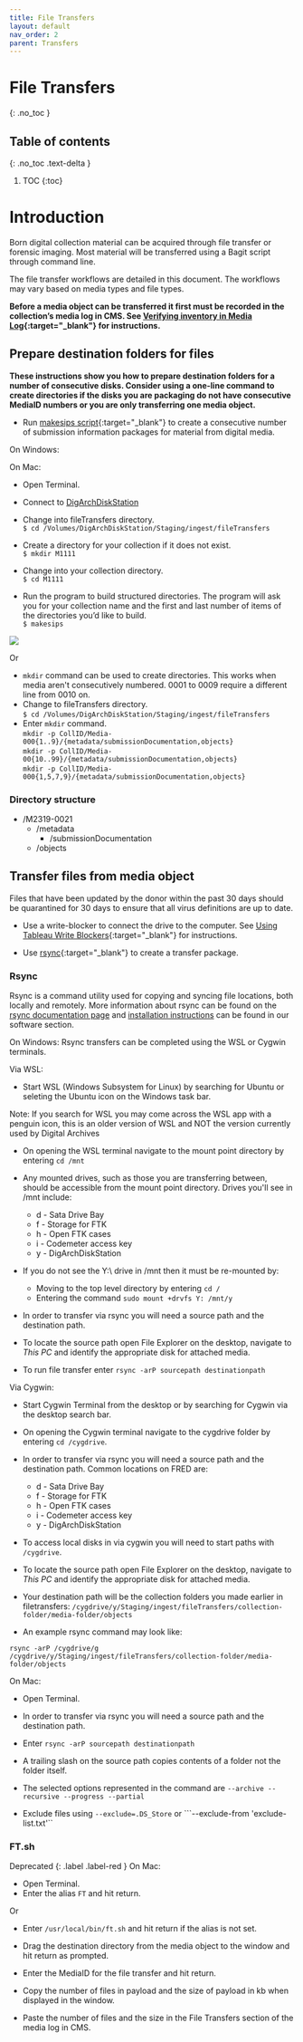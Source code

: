 ```yaml
---
title: File Transfers
layout: default
nav_order: 2
parent: Transfers
---
```


# File Transfers
{: .no_toc }

## Table of contents
{: .no_toc .text-delta }

1. TOC
{:toc}

# Introduction

Born digital collection material can be acquired through file transfer or forensic imaging. Most material will be transferred using a Bagit script through command line.

The file transfer workflows are detailed in this document. The workflows may vary based on media types and file types.  

**Before a media object can be transferred it first must be recorded in the collection’s media log in CMS. See [Verifying inventory in Media Log](/digarch/transfers/verify-inventory.html){:target="_blank"} for instructions.**

## Prepare destination folders for files

**These instructions show you how to prepare destination folders for a number of consecutive disks. Consider using a one-line command to create directories if the disks you are packaging do not have consecutive MediaID numbers or you are only transferring one media object.**  

* Run [makesips script](../software#makesips-script){:target="_blank"} to create a consecutive number of submission information packages for material from digital media.

<!--Windows instructions should go here-->

<!--May actually need to move the descriptive information on cygwin and wsl up here cause this can be done via terminal-->
On Windows:

On Mac:

* Open Terminal.

* Connect to [DigArchDiskStation]()  

* Change into fileTransfers directory.  
```$ cd /Volumes/DigArchDiskStation/Staging/ingest/fileTransfers```

* Create a directory for your collection if it does not exist.  
```$ mkdir M1111```  

* Change into your collection directory.  
```$ cd M1111```  

* Run the program to build structured directories. The program will ask you for your collection name and the first and last number of items of the directories you’d like to build.  
```$ makesips```  

![](media/image8.png)

Or

* ``mkdir`` command can be used to create directories. This works when media aren't consecutively numbered. 0001 to 0009 require a different line from 0010 on.
* Change to fileTransfers directory.  
```$ cd /Volumes/DigArchDiskStation/Staging/ingest/fileTransfers```
* Enter ```mkdir``` command.  
```mkdir -p CollID/Media-000{1..9}/{metadata/submissionDocumentation,objects}```  
```mkdir -p CollID/Media-00{10..99}/{metadata/submissionDocumentation,objects}```  
```mkdir -p CollID/Media-000{1,5,7,9}/{metadata/submissionDocumentation,objects}```  

### Directory structure

* /M2319-0021
  * /metadata
    * /submissionDocumentation
  * /objects

## Transfer files from media object
  Files that have been updated by the donor within the past 30
 days should be quarantined for 30 days to ensure that
 all virus definitions are up to date.

* Use a write-blocker to connect the drive to the computer. See [Using Tableau Write Blockers](/digarch/transfers/using-tableaus.html){:target="_blank"} for instructions.

* Use [rsync](../software#rsync){:target="_blank"} to create a transfer package.

### Rsync
  Rsync is a command utility used for copying and syncing file locations, both locally and remotely. More information about rsync can be found on the [rsync documentation page](https://linux.die.net/man/1/rsync) and [installation instructions](../software#rsync) can be found in our software section.

On Windows:
Rsync transfers can be completed using the WSL or Cygwin terminals.

Via WSL:
* Start WSL (Windows Subsystem for Linux) by searching for Ubuntu or seleting the Ubuntu icon on the Windows task bar.
<!--screenshot of ubuntu icon goes here goes here --> 

Note: If you search for WSL you may come across the WSL app with a penguin icon, this is an older version of WSL and NOT the version currently used by Digital Archives
<!--screenshot of penguin goes here --> 

* On opening the WSL terminal navigate to the mount point directory by entering ```cd /mnt ```

* Any mounted drives, such as those you are transferring between, should be accessible from the mount point directory. Drives you'll see in /mnt include:
  * d - Sata Drive Bay
  * f - Storage for FTK 
  * h - Open FTK cases
  * i - Codemeter access key
  * y - DigArchDiskStation

* If you do not see the Y:\ drive in /mnt then it must be re-mounted by:
  * Moving to the top level directory by entering ```cd /```
  * Entering the command ```sudo mount +drvfs Y: /mnt/y ```

* In order to transfer via rsync you will need a source path and the destination path.

* To locate the source path open File Explorer on the desktop, navigate to *This PC* and identify the appropriate disk for attached media.

* To run file transfer enter ```rsync -arP sourcepath destinationpath```

Via Cygwin:
* Start Cygwin Terminal from the desktop or by searching for Cygwin via the desktop search bar. 
  
<!--screenshot of cygwin icon --> 

* On opening the Cygwin terminal navigate to the cygdrive folder by entering ```cd /cygdrive```. 

* In order to transfer via rsync you will need a source path and the destination path. Common locations on FRED are: 
  * d - Sata Drive Bay
  * f - Storage for FTK
  * h - Open FTK cases
  * i - Codemeter access key
  * y - DigArchDiskStation

* To access local disks in via cygwin you will need to start paths with ```/cygdrive```.

* To locate the source path open File Explorer on the desktop, navigate to *This PC* and identify the appropriate disk for attached media.

<!--Screenshot of This PC goes here-->  

* Your destination path will be the collection folders you made earlier in filetransfers: ```/cygdrive/y/Staging/ingest/fileTransfers/collection-folder/media-folder/objects```

* An example rsync command may look like: 

```rsync -arP /cygdrive/g /cygdrive/y/Staging/ingest/fileTransfers/collection-folder/media-folder/objects```

On Mac:
<!--Need to consider write blocker, link to documentation on tableu write blocker use with macs-->
* Open Terminal.

* In order to transfer via rsync you will need a source path and the destination path.

* Enter ```rsync -arP sourcepath destinationpath```

* A trailing slash on the source path copies contents of a folder not the folder itself.

* The selected options represented in the command are ```--archive --recursive --progress --partial```

* Exclude files using ```--exclude=.DS_Store``` or ```--exclude-from 'exclude-list.txt'``

### FT.sh 
Deprecated
{: .label .label-red }
On Mac:

* Open Terminal.
* Enter the alias ```FT``` and hit return.

Or

* Enter ```/usr/local/bin/ft.sh``` and hit return if the alias is not set.
* Drag the destination directory from the media object to the window and hit return as prompted.
* Enter the MediaID for the file transfer and hit return.

* Copy the number of files in payload and the size of payload in kb when displayed in the window.
* Paste the number of files and the size in the File Transfers section of the media log in CMS.
  
<script id="asciicast-mKpfPqUl74R3t30B0tvpfPBQV" src="https://asciinema.org/a/mKpfPqUl74R3t30B0tvpfPBQV.js" async></script>